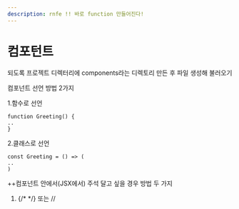 ```yaml
---
description: rnfe !! 바로 function 만들어진다!
---
```


# 컴포턴트

되도록 프로젝트 디렉터리에 components라는 디렉토리 만든 후 파일 생성해 불러오기

컴포넌트 선언 방법 2가지

1.함수로 선언

```
function Greeting() {
..
}
```

2.클래스로 선언

```
const Greeting = () => (
..
)
```



\++컴포넌트 안에서(JSX에서) 주석 달고 싶을 경우 방법 두 가지    &#x20;

1. {/\* \*/}  또는 //  &#x20;
